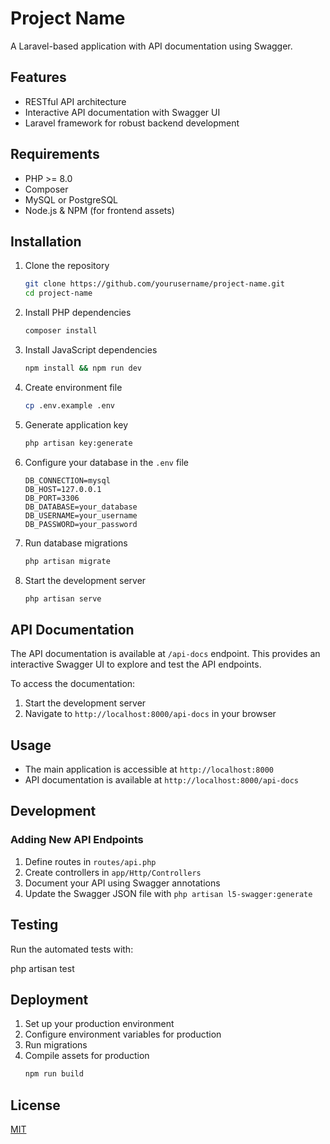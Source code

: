 # Project Name

A Laravel-based application with API documentation using Swagger.

## Features

- RESTful API architecture
- Interactive API documentation with Swagger UI
- Laravel framework for robust backend development

## Requirements

- PHP >= 8.0
- Composer
- MySQL or PostgreSQL
- Node.js & NPM (for frontend assets)

## Installation

1. Clone the repository
   ```bash
   git clone https://github.com/yourusername/project-name.git
   cd project-name
   ```

2. Install PHP dependencies
   ```bash
   composer install
   ```

3. Install JavaScript dependencies
   ```bash
   npm install && npm run dev
   ```

4. Create environment file
   ```bash
   cp .env.example .env
   ```

5. Generate application key
   ```bash
   php artisan key:generate
   ```

6. Configure your database in the `.env` file
   ```
   DB_CONNECTION=mysql
   DB_HOST=127.0.0.1
   DB_PORT=3306
   DB_DATABASE=your_database
   DB_USERNAME=your_username
   DB_PASSWORD=your_password
   ```

7. Run database migrations
   ```bash
   php artisan migrate
   ```

8. Start the development server
   ```bash
   php artisan serve
   ```

## API Documentation

The API documentation is available at `/api-docs` endpoint. This provides an interactive Swagger UI to explore and test the API endpoints.

To access the documentation:
1. Start the development server
2. Navigate to `http://localhost:8000/api-docs` in your browser

## Usage

- The main application is accessible at `http://localhost:8000`
- API documentation is available at `http://localhost:8000/api-docs`

## Development

### Adding New API Endpoints

1. Define routes in `routes/api.php`
2. Create controllers in `app/Http/Controllers`
3. Document your API using Swagger annotations
4. Update the Swagger JSON file with `php artisan l5-swagger:generate`

## Testing

Run the automated tests with:

php artisan test

## Deployment

1. Set up your production environment
2. Configure environment variables for production
3. Run migrations
4. Compile assets for production
   ```bash
   npm run build
   ```

## License

[MIT](LICENSE)
